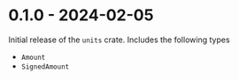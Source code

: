 # 0.1.0 - 2024-02-05

Initial release of the `units` crate. Includes the following types

- `Amount`
- `SignedAmount`
